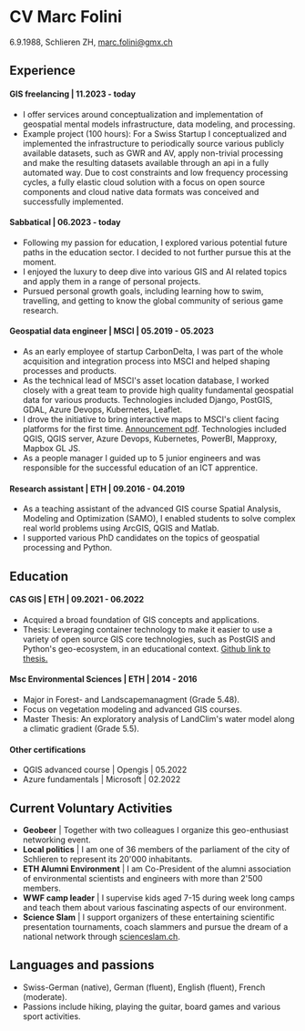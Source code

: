 # CV Marc Folini
6.9.1988, Schlieren ZH, marc.folini@gmx.ch

## Experience

#### GIS freelancing | 11.2023 - today
- I offer services around conceptualization and implementation of geospatial mental models infrastructure, data modeling, and processing.
- Example project (100 hours): For a Swiss Startup I conceptualized and implemented the infrastructure to periodically source various publicly available datasets, such as GWR and AV, apply non-trivial processing and make the resulting datasets available through an api in a fully automated way. Due to cost constraints and low frequency processing cycles, a fully elastic cloud solution with a focus on open source components and cloud native data formats was conceived and successfully implemented.

#### Sabbatical | 06.2023 - today
- Following my passion for education, I explored various potential future paths in the education sector. I decided to not further pursue this at the moment.
- I enjoyed the luxury to deep dive into various GIS and AI related topics and apply them in a range of personal projects. 
- Pursued personal growth goals, including learning how to swim, travelling, and getting to know the global community of serious game research.

#### Geospatial data engineer | MSCI | 05.2019 - 05.2023
- As an early employee of startup CarbonDelta, I was part of the whole acquisition and integration process into MSCI and helped shaping processes and products.
- As the technical lead of MSCI's asset location database, I worked closely with a great team to provide high quality fundamental geospatial data for various products. Technologies included Django, PostGIS, GDAL, Azure Devops, Kubernetes, Leaflet.
- I drove the initiative to bring interactive maps to MSCI's client facing platforms for the first time. [Announcement pdf](https://query.prod.cms.rt.microsoft.com/cms/api/am/binary/RWOfc8). Technologies included QGIS, QGIS server, Azure Devops, Kubernetes, PowerBI, Mapproxy, Mapbox GL JS.
- As a people manager I guided up to 5 junior engineers and was responsible for the successful education of an ICT apprentice.

#### Research assistant | ETH | 09.2016 - 04.2019
- As a teaching assistant of the advanced GIS course Spatial Analysis, Modeling and Optimization (SAMO), I enabled students to solve complex real world problems using ArcGIS, QGIS and Matlab.
- I supported various PhD candidates on the topics of geospatial processing and Python.

## Education
#### CAS GIS | ETH | 09.2021 - 06.2022
- Acquired a broad foundation of GIS concepts and applications. 
- Thesis: Leveraging container technology to make it easier to use a variety of open source GIS core technologies, such as PostGIS and Python's geo-ecosystem, in an educational context. [ Github link to thesis.](https://github.com/folinimarc/os_gis_sandbox)

#### Msc Environmental Sciences | ETH | 2014 - 2016
- Major in Forest- and Landscapemanagment (Grade 5.48).
- Focus on vegetation modeling and advanced GIS courses.
- Master Thesis: An exploratory analysis of LandClim's water model along a climatic gradient (Grade 5.5).

#### Other certifications
- QGIS advanced course | Opengis | 05.2022
- Azure fundamentals | Microsoft | 02.2022

## Current Voluntary Activities
- **Geobeer** | Together with two colleagues I organize this geo-enthusiast networking event.
- **Local politics** | I am one of 36 members of the parliament of the city of Schlieren to represent its 20'000 inhabitants.
- **ETH Alumni Environment** | I am Co-President of the alumni association of environmental scientists and engineers with more than 2'500 members.
- **WWF camp leader** | I supervise kids aged 7-15 during week long camps and teach them about various fascinating aspects of our environment.
- **Science Slam** | I support organizers of these entertaining scientific presentation tournaments, coach slammers and pursue the dream of a national network through [scienceslam.ch](https://scienceslam.ch).

## Languages and passions
- Swiss-German (native), German (fluent), English (fluent), French (moderate).
- Passions include hiking, playing the guitar, board games and various sport activities.

